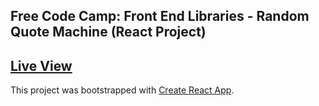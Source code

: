 ## Free Code Camp: Front End Libraries - Random Quote Machine (React Project)
## [Live View](https://minm333.github.io/react-fcc-random-quote-machine/)


This project was bootstrapped with [Create React App](https://github.com/facebook/create-react-app).

